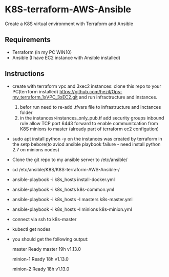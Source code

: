 # K8S-terraform-AWS-Ansible
Create a K8S virtual environment with Terraform and Ansible

## Requirements
  - Terraform (in my PC WIN10)
  - Ansible (I have EC2 instance with Ansible installed)
  
## Instructions
  - create with terraform vpc and 3xec2 instances: clone this repo to your PC(terrform installed) https://github.com/hezil/Ops-my_terraform_1xVPC_3xEC2.git and run infractructure and instances.
    1. befor run need to re-add .tfvars file to infrastructure and inctances folder
    2. in the instances>instances_only_pub.tf add security groups inbound rule allow TCP port 6443 forward to enable communitcation from          K8S minions to master (already part of terraform ec2 configution)
  - sudo apt install python -y on the instances was created by terraform in the setp bebore(to aviod ansible playbook failure - need         install python 2.7 on minions nodes)
  - Clone the git repo to my ansible server to /etc/ansible/
  - cd /etc/ansible/K8S/K8S-terraform-AWS-Ansible-/
  - ansible-playbook -i k8s_hosts install-docker.yml 
  - ansible-playbook -i k8s_hosts k8s-common.yml
  - ansible-playbook -i k8s_hosts -l masters k8s-master.yml 
  - ansible-playbook -i k8s_hosts -l minions k8s-minion.yml
  
  - connect via ssh to k8s-master
  - kubectl get nodes
  - you should get the following output:

    master     Ready    master   19h   v1.13.0

    minion-1   Ready    <none>   18h   v1.13.0

    minion-2   Ready    <none>   18h   v1.13.0
